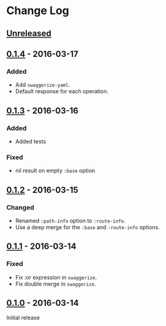 # Change Log


## [Unreleased]


## [0.1.4] - 2016-03-17
### Added
- Add `swaggerize-yaml`.
- Default response for each operation.


## [0.1.3] - 2016-03-16
### Added
- Added tests

### Fixed
- nil result on empty `:base` option


## [0.1.2] - 2016-03-15
### Changed
- Renamed `:path-info` option to `:route-info`.
- Use a deep merge for the `:base` and `:route-info` options.


## [0.1.1] - 2016-03-14
### Fixed
- Fix :or expression in `swaggerize`.
- Fix double merge in `swaggerize`.


## [0.1.0] - 2016-03-14
Initial release

[Unreleased]: https://github.com/aroemers/sibiro-swagger/compare/v0.1.4...HEAD
[0.1.4]: https://github.com/aroemers/sibiro-swagger/compare/v0.1.3...v0.1.4
[0.1.3]: https://github.com/aroemers/sibiro-swagger/compare/v0.1.2...v0.1.3
[0.1.2]: https://github.com/aroemers/sibiro-swagger/compare/v0.1.1...v0.1.2
[0.1.1]: https://github.com/aroemers/sibiro-swagger/compare/v0.1.0...v0.1.1
[0.1.0]: https://github.com/aroemers/sibiro-swagger/compare/v0.1.0
